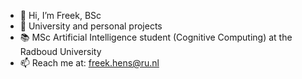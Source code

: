 - 👋 Hi, I’m Freek, BSc
- 👀 University and personal projects 
- 📚 MSc Artificial Intelligence student (Cognitive Computing) at the Radboud University
- 📫 Reach me at: freek.hens@ru.nl

<!---
freek1/freek1 is a ✨ special ✨ repository because its `README.md` (this file) appears on your GitHub profile.
You can click the Preview link to take a look at your changes.
--->
